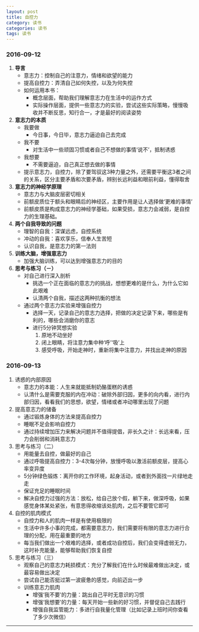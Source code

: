 ```yaml
---
layout: post
title: 自控力
category: 读书
categories: 读书
tags: 读书
---
```


### 2016-09-12
1. **导言**
    - 意志力：控制自己的注意力，情绪和欲望的能力
    - 提高自控力：弄清自己如何失控，以及为何失控
    - 如何运用本书：
        * 概念层面，帮助我们理解意志力在生活中的运作方式
        * 实际操作层面，提供一些意志力的实验，尝试这些实际策略，慢慢吸收并不断反思，知行合一，才是最好的阅读姿势
2. **意志力的本质**
    - 我要做
        * 今日事，今日毕，意志力逼迫自己去完成
    - 我不要
        * 对生活中一些顽固习惯或者自己不想做的事情‘说不’，抵制诱惑
    - 我想要
        * 不需要逼迫，自己真正想去做的事情
    - 提示意志力，自控力，除了要驾驭这3种力量之外，还需要平衡这3者之间的关系，区分主要矛盾和次要矛盾，辨别长远利益和眼前利益，懂得取舍
3. **意志力的神经学原理**
    - 意志力与大脑皮层密切相关
    - 前额皮质位于额头和眼睛后的神经区，主要作用是让人选择做‘更难的事情’
    - 前额皮质是构成意志力的神经学基础，如果受损，意志力会减弱，是自控力的生理基础。
4. **两个自我导致的问题**
    - 理智的自我：深谋远虑，自控系统
    - 冲动的自我：喜欢享乐，信奉人生苦短
    - 认识自我，是意志力的第一法则
5. **训练大脑，增强意志力**
    - 加强大脑训练，可以达到增强意志力的目的
6. **思考与练习（－）**
    - 对自己进行深入剖析
        * 挑选一个正在面临的意志力的挑战，想想更难的是什么，为什么它如此艰难
        * 认清两个自我，描述这两种抗衡的想法
    - 通过两个意志力实验来增强自控力
        * 选择一天，记录自己的意志力选择，把做的决定记录下来，哪些是有利的，哪些会消磨你的意志
        * 进行5分钟冥想实验
            1. 原地不动坐好
            2. 闭上眼睛，将注意力集中种‘呼’‘吸’上
            3. 感受呼吸，开始走神时，重新将集中注意力，并找出走神的原因

### 2016-09-13
1. 诱惑的内部原因
    - 意志力的本能：人生来就能抵制奶酪蛋糕的诱惑
    - 认清什么是需要克服的内在冲动：破除外部归因，更多的向内看，进行内部归因，看看我们的思想，欲望，情绪或者冲动哪里出现了问题
2. 提高意志力的储备
    - 通过锻炼身体的方法来提高自控力
    - 睡眠不足会影响自控力
    - 通过持续增加压力来解决问题并不值得提倡，非长久之计：长远来看，压力会削弱和消耗意志力
3. 思考与练习（二）
    - 用能量去自控，做最好的自己
    - 通过呼吸提高自控力：3-4次每分钟，放慢呼吸以激活前额皮层，提高心率变异度
    - 5分钟绿色锻炼：离开你的工作环境，起身活动，或者到外面找一片绿地走走
    - 保证充足的睡眠时间
    - 解决自控力过强的方法：放松，给自己放个假，躺下来，做深呼吸，如果感觉身体某处紧张，有意思得收缩该处肌肉，之后不要管它即可
4. 自控的肌肉模式
    - 自控力和人的肌肉一样是有使用极限的
    - 生活中许多小事的完成，都需要意志力，我们需要将有限的意志力进行合理的分配，用在最重要的地方
    - 每当我们做出一个艰难的选择，或者成功自控后，我们会变得虚弱无力，这时补充能量，能够帮助我们恢复自控
5. 思考与练习（三）
    - 观察自己的意志力耗损模式：充分了解我们在什么时候最难做出决定，或最容易做出决定
    - 尝试自己能否挺过第一波疲惫的感觉，向前迈出一步
    - 训练意志力肌肉
        * 增强‘我不要’的力量：跳出自己平时无意识的习惯
        * 增强‘我想要’的力量：每天开始一些新的好习惯，并督促自己去践行
        * 增强自我监管能力：多进行自我量化管理（比如记录上班时间你查看了多少次微信）



---
